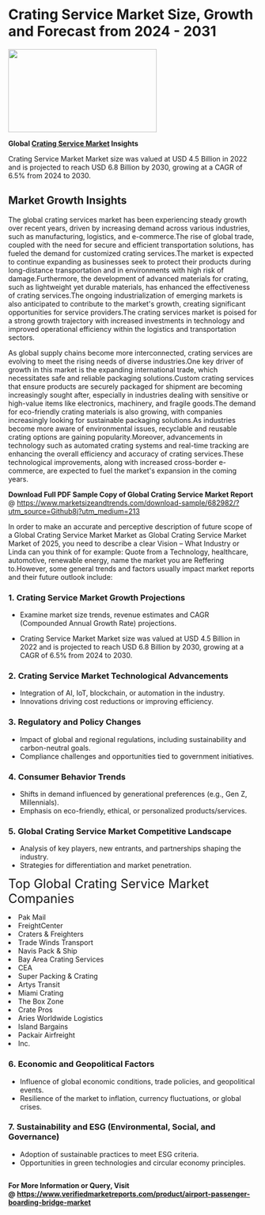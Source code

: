 <H1>Crating Service Market Size, Growth and Forecast from 2024 - 2031</H1><img class="aligncenter size-medium wp-image-584254" src="https://thirdeyenews.in/wp-content/uploads/2024/09/Global-Market-Research-300x168.jpeg" alt="" width="300" height="168" /><p><strong>Global&nbsp;<a href="https://www.marketsizeandtrends.com/download-sample/682982/?utm_source=Github8j?utm_medium=213">Crating Service Market</a> Insights</strong></p><p>Crating Service Market Market size was valued at USD 4.5 Billion in 2022 and is projected to reach USD 6.8 Billion by 2030, growing at a CAGR of 6.5% from 2024 to 2030.</p><p><h2>Market Growth Insights</h2> <p>The global crating services market has been experiencing steady growth over recent years, driven by increasing demand across various industries, such as manufacturing, logistics, and e-commerce.The rise of global trade, coupled with the need for secure and efficient transportation solutions, has fueled the demand for customized crating services.The market is expected to continue expanding as businesses seek to protect their products during long-distance transportation and in environments with high risk of damage.Furthermore, the development of advanced materials for crating, such as lightweight yet durable materials, has enhanced the effectiveness of crating services.The ongoing industrialization of emerging markets is also anticipated to contribute to the market's growth, creating significant opportunities for service providers.The crating services market is poised for a strong growth trajectory with increased investments in technology and improved operational efficiency within the logistics and transportation sectors.</p> <p>As global supply chains become more interconnected, crating services are evolving to meet the rising needs of diverse industries.One key driver of growth in this market is the expanding international trade, which necessitates safe and reliable packaging solutions.Custom crating services that ensure products are securely packaged for shipment are becoming increasingly sought after, especially in industries dealing with sensitive or high-value items like electronics, machinery, and fragile goods.The demand for eco-friendly crating materials is also growing, with companies increasingly looking for sustainable packaging solutions.As industries become more aware of environmental issues, recyclable and reusable crating options are gaining popularity.Moreover, advancements in technology such as automated crating systems and real-time tracking are enhancing the overall efficiency and accuracy of crating services.These technological improvements, along with increased cross-border e-commerce, are expected to fuel the market's expansion in the coming years.</p> <p><span class=""><strong>Download Full PDF Sample Copy of Global Crating Service Market Report</strong> @ <a href="https://www.marketsizeandtrends.com/download-sample/682982/?utm_source=Github8j?utm_medium=213" target="_blank">https://www.marketsizeandtrends.com/download-sample/682982/?utm_source=Github8j?utm_medium=213</a></span></p><p>In order to make an accurate and perceptive description of future scope of a Global&nbsp;Crating Service Market Market as Global&nbsp;Crating Service Market Market of 2025, you need to describe a clear Vision &ndash; What Industry or Linda can you think of for example: Quote from a Technology, healthcare, automotive, renewable energy, name the market you are Reffering to.However, some general trends and factors usually impact market reports and their future outlook include:</p><h3>1.&nbsp;<strong>Crating Service Market Growth Projections</strong></h3><ul><li>Examine market size trends, revenue estimates and CAGR (Compounded Annual Growth Rate) projections.</li><li><p>Crating Service Market Market size was valued at USD 4.5 Billion in 2022 and is projected to reach USD 6.8 Billion by 2030, growing at a CAGR of 6.5% from 2024 to 2030.</p></li></ul><h3>2.&nbsp;<strong>Crating Service Market Technological Advancements</strong></h3><ul><li>Integration of AI, IoT, blockchain, or automation in the industry.</li><li>Innovations driving cost reductions or improving efficiency.</li></ul><h3>3.&nbsp;<strong>Regulatory and Policy Changes</strong></h3><ul><li>Impact of global and regional regulations, including sustainability and carbon-neutral goals.</li><li>Compliance challenges and opportunities tied to government initiatives.</li></ul><h3>4.&nbsp;<strong>Consumer Behavior Trends</strong></h3><ul><li>Shifts in demand influenced by generational preferences (e.g., Gen Z, Millennials).</li><li>Emphasis on eco-friendly, ethical, or personalized products/services.</li></ul><h3>5.&nbsp;<strong>Global Crating Service Market Competitive Landscape</strong></h3><ul><li>Analysis of key players, new entrants, and partnerships shaping the industry.</li><li>Strategies for differentiation and market penetration.</li></ul><p data-pm-slice="1 1 []"><span style="color: inherit; font-family: inherit; font-size: 25px;">Top Global Crating Service Market Companies</span></p><div class="" data-test-id=""><p><li>Pak Mail</li><li> FreightCenter</li><li> Craters & Freighters</li><li> Trade Winds Transport</li><li> Navis Pack & Ship</li><li> Bay Area Crating Services</li><li> CEA</li><li> Super Packing & Crating</li><li> Artys Transit</li><li> Miami Crating</li><li> The Box Zone</li><li> Crate Pros</li><li> Aries Worldwide Logistics</li><li> Island Bargains</li><li> Packair Airfreight</li><li> Inc.</li></p></div><h3>6.&nbsp;<strong>Economic and Geopolitical Factors</strong></h3><ul><li>Influence of global economic conditions, trade policies, and geopolitical events.</li><li>Resilience of the market to inflation, currency fluctuations, or global crises.</li></ul><h3>7.&nbsp;<strong>Sustainability and ESG (Environmental, Social, and Governance)</strong></h3><ul><li>Adoption of sustainable practices to meet ESG criteria.</li><li>Opportunities in green technologies and circular economy principles.</li></ul><h2><strong style="font-size: 14px;">For More Information or Query, Visit @&nbsp;</strong><a style="background-color: #ffffff; font-size: 14px;" href="https://www.marketsizeandtrends.com/report/crating-service-market/" target="_blank">https://www.verifiedmarketreports.com/product/airport-passenger-boarding-bridge-market</a></h2>